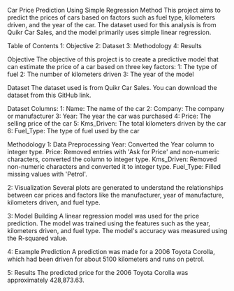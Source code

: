 Car Price Prediction Using Simple Regression Method 
This project aims to predict the prices of cars based on factors such as fuel type, kilometers driven, and the year of the car. The dataset used for this analysis is from Quikr Car Sales, and the model primarily uses simple linear regression.

Table of Contents
1: Objective
2: Dataset
3: Methodology
4: Results

Objective
The objective of this project is to create a predictive model that can estimate the price of a car based on three key factors:
1: The type of fuel
2: The number of kilometers driven
3: The year of the model

Dataset
The dataset used is from Quikr Car Sales. You can download the dataset from this GitHub link.

Dataset Columns:
1: Name: The name of the car
2: Company: The company or manufacturer
3: Year: The year the car was purchased
4: Price: The selling price of the car
5: Kms_Driven: The total kilometers driven by the car
6: Fuel_Type: The type of fuel used by the car

Methodology 
1: Data Preprocessing
    Year: Converted the Year column to integer type.
    Price: Removed entries with 'Ask for Price' and non-numeric characters, converted the column to integer type.
    Kms_Driven: Removed non-numeric characters and converted it to integer type.
    Fuel_Type: Filled missing values with 'Petrol'.

2: Visualization
Several plots are generated to understand the relationships between car prices and factors like the manufacturer, year of manufacture, kilometers driven, and fuel type.

3: Model Building
A linear regression model was used for the price prediction. The model was trained using the features such as the year, kilometers driven, and fuel type.
The model's accuracy was measured using the R-squared value.

4: Example Prediction
A prediction was made for a 2006 Toyota Corolla, which had been driven for about 5100 kilometers and runs on petrol.

5: Results
The predicted price for the 2006 Toyota Corolla was approximately 428,873.63.